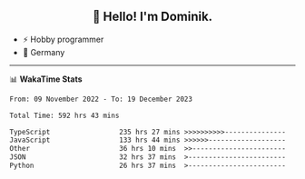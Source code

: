 <h2 align="center">👋 Hello! I'm Dominik.</h2>

- ⚡ Hobby programmer
- 📍 Germany

---
📊 **WakaTime Stats**
<!--START_SECTION:waka-->

```txt
From: 09 November 2022 - To: 19 December 2023

Total Time: 592 hrs 43 mins

TypeScript                 235 hrs 27 mins >>>>>>>>>>---------------   39.72 %
JavaScript                 133 hrs 44 mins >>>>>>-------------------   22.56 %
Other                      36 hrs 10 mins  >>-----------------------   06.10 %
JSON                       32 hrs 37 mins  >------------------------   05.51 %
Python                     26 hrs 37 mins  >------------------------   04.49 %
```

<!--END_SECTION:waka-->
